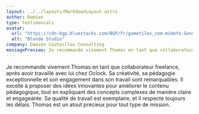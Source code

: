```yaml
---
layout: ../../layouts/MarkdownLayout.astro
author: Damien
type: testimonials
avatar:
  url: "https://cdn-bgp.bluestacks.com/BGP/fr/gametiles_com.miHoYo.GenshinImpact.jpg"
  alt: "Blonde Studio"
company: Damien Couteillou Consulting
messagePreview: Je recommande vivement Thomas en tant que collaborateur freelance, après avoir travaillé avec lui ch...
---
```


Je recommande vivement Thomas en tant que collaborateur freelance, après avoir travaillé avec lui chez Oclock. Sa créativité, sa pédagogie exceptionnelle et son engagement dans son travail sont remarquables. Il excelle à proposer des idées innovantes pour améliorer le contenu pédagogique, tout en expliquant des concepts complexes de manière claire et engageante. Sa qualité de travail est exemplaire, et il respecte toujours les délais. Thomas est un atout précieux pour tout type de mission.